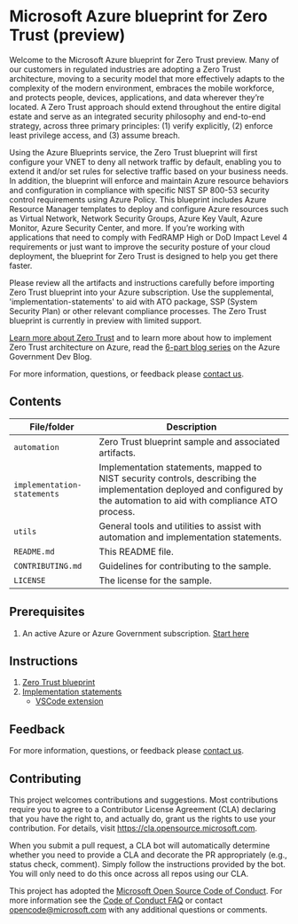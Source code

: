 # Microsoft Azure blueprint for Zero Trust (preview)

Welcome to the Microsoft Azure blueprint for Zero Trust preview. Many of our customers in regulated industries are adopting a Zero Trust architecture, moving to a security model that more effectively adapts to the complexity of the modern environment, embraces the mobile workforce, and protects people, devices, applications, and data wherever they’re located. A Zero Trust approach should extend throughout the entire digital estate and serve as an integrated security philosophy and end-to-end strategy, across three primary principles: (1) verify explicitly, (2) enforce least privilege access, and (3) assume breach.

Using the Azure Blueprints service, the Zero Trust blueprint will first configure your VNET to deny all network traffic by default, enabling you to extend it and/or set rules for selective traffic based on your business needs. In addition, the blueprint will enforce and maintain Azure resource behaviors and configuration in compliance with specific NIST SP 800-53 security control requirements using Azure Policy. This blueprint includes Azure Resource Manager templates to deploy and configure Azure resources such as Virtual Network, Network Security Groups, Azure Key Vault, Azure Monitor, Azure Security Center, and more. If you’re working with applications that need to comply with FedRAMP High or DoD Impact Level 4 requirements or just want to improve the security posture of your cloud deployment, the blueprint for Zero Trust is designed to help you get there faster.

Please review all the artifacts and instructions carefully before importing Zero Trust blueprint into your Azure subscription. Use the supplemental, 'implementation-statements' to aid with ATO package, SSP (System Security Plan) or other relevant compliance processes. The Zero Trust blueprint is currently in preview with limited support.

[Learn more about Zero Trust](https://www.microsoft.com/en-us/security/business/zero-trust) and to learn more about how to implement Zero Trust architecture on Azure, read the [6-part blog series](https://devblogs.microsoft.com/azuregov/implementing-zero-trust-with-microsoft-azure-identity-and-access-management-1-of-6/) on the Azure Government Dev Blog.

For more information, questions, or feedback please [contact us](https://aka.ms/zerotrust-blueprint-feedback).

## Contents

| File/folder       | Description                                |
|-------------------|--------------------------------------------|
| `automation`      | Zero Trust blueprint sample and associated artifacts.                        |
| `implementation-statements`      | Implementation statements, mapped to NIST security controls, describing the implementation deployed and configured by the automation to aid with compliance ATO process.                         |
| `utils`      | General tools and utilities to assist with automation and implementation statements.                         |
| `README.md`       | This README file.                          |
| `CONTRIBUTING.md` | Guidelines for contributing to the sample. |
| `LICENSE`         | The license for the sample.                |

## Prerequisites

1. An active Azure or Azure Government subscription. [Start here](https://azure.microsoft.com/en-us/)

## Instructions

1. [Zero Trust blueprint](/automation/zero-trust-architecture/README.md)
2. [Implementation statements](/implementation-statements/README.md)
    * [VSCode extension](/utils/authoring-assistant/README.md)

## Feedback

For more information, questions, or feedback please [contact us](https://aka.ms/zerotrust-blueprint-feedback).

## Contributing

This project welcomes contributions and suggestions.  Most contributions require you to agree to a
Contributor License Agreement (CLA) declaring that you have the right to, and actually do, grant us
the rights to use your contribution. For details, visit https://cla.opensource.microsoft.com.

When you submit a pull request, a CLA bot will automatically determine whether you need to provide
a CLA and decorate the PR appropriately (e.g., status check, comment). Simply follow the instructions
provided by the bot. You will only need to do this once across all repos using our CLA.

This project has adopted the [Microsoft Open Source Code of Conduct](https://opensource.microsoft.com/codeofconduct/).
For more information see the [Code of Conduct FAQ](https://opensource.microsoft.com/codeofconduct/faq/) or
contact [opencode@microsoft.com](mailto:opencode@microsoft.com) with any additional questions or comments.
